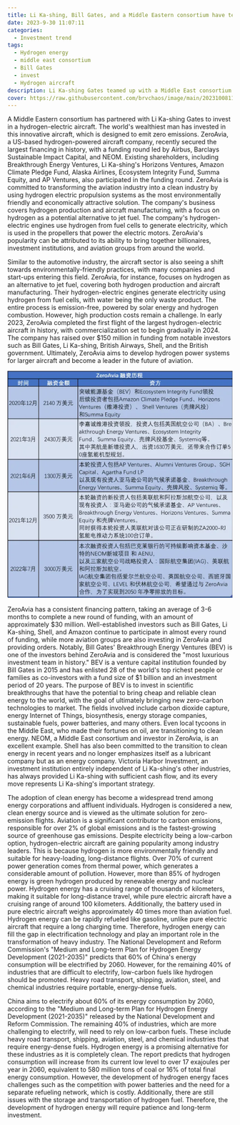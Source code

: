 ```yaml
---
title: Li Ka-shing, Bill Gates, and a Middle Eastern consortium have teamed up to invest in a hydrogen-powered airplane. 
date: 2023-9-30 11:07:11
categories:
  - Investment trend
tags:
  - Hydrogen energy
  - middle east consortium
  - Bill Gates
  - invest
  - Hydrogen aircraft
description: Li Ka-shing Gates teamed up with a Middle East consortium to invest in a hydrogen-electric aircraft
cover: https://raw.githubusercontent.com/brvchaos/image/main/20231008112505.png
---
```


A Middle Eastern consortium has partnered with Li Ka-shing Gates to invest in a hydrogen-electric aircraft. The world's wealthiest man has invested in this innovative aircraft, which is designed to emit zero emissions. 
ZeroAvia, a US-based hydrogen-powered aircraft company, recently secured the largest financing in history, with a funding round led by Airbus, Barclays Sustainable Impact Capital, and NEOM. Existing shareholders, including 
Breakthrough Energy Ventures, Li Ka-shing's Horizons Ventures, Amazon Climate Pledge Fund, Alaska Airlines, Ecosystem Integrity Fund, Summa Equity, and AP Ventures, also participated in the funding round. ZeroAvia is 
committed to transforming the aviation industry into a clean industry by using hydrogen electric propulsion systems as the most environmentally friendly and economically attractive solution. The company's business covers 
hydrogen production and aircraft manufacturing, with a focus on hydrogen as a potential alternative to jet fuel. The company's hydrogen-electric engines use hydrogen from fuel cells to generate electricity, which is used 
in the propellers that power the electric motors. ZeroAvia's popularity can be attributed to its ability to bring together billionaires, investment institutions, and aviation groups from around the world.

Similar to the automotive industry, the aircraft sector is also seeing a shift towards environmentally-friendly practices, with many companies and start-ups entering this field. ZeroAvia, for instance, focuses on 
hydrogen as an alternative to jet fuel, covering both hydrogen production and aircraft manufacturing. Their hydrogen-electric engines generate electricity using hydrogen from fuel cells, with water being the only waste 
product. The entire process is emission-free, powered by solar energy and hydrogen combustion. However, high production costs remain a challenge. In early 2023, ZeroAvia completed the first flight of the largest hydrogen-electric 
aircraft in history, with commercialization set to begin gradually in 2024. The company has raised over $150 million in funding from notable investors such as Bill Gates, Li Ka-shing, British Airways, Shell, and the British 
government. Ultimately, ZeroAvia aims to develop hydrogen power systems for larger aircraft and become a leader in the future of aviation.

![](https://raw.githubusercontent.com/brvchaos/image/main/20231008111558.png)

ZeroAvia has a consistent financing pattern, taking an average of 3-6 months to complete a new round of funding, with an amount of approximately $30 million. Well-established investors such as Bill Gates, Li Ka-shing, 
Shell, and Amazon continue to participate in almost every round of funding, while more aviation groups are also investing in ZeroAvia and providing orders. Notably, Bill Gates' Breakthrough Energy Ventures (BEV) is one of
the investors behind ZeroAvia and is considered the "most luxurious investment team in history." BEV is a venture capital institution founded by Bill Gates in 2015 and has enlisted 28 of the world's top richest people or
families as co-investors with a fund size of $1 billion and an investment period of 20 years. The purpose of BEV is to invest in scientific breakthroughs that have the potential to bring cheap and reliable clean energy to 
the world, with the goal of ultimately bringing new zero-carbon technologies to market. The fields involved include carbon dioxide capture, energy Internet of Things, biosynthesis, energy storage companies, sustainable 
fuels, power batteries, and many others. Even local tycoons in the Middle East, who made their fortunes on oil, are transitioning to clean energy. NEOM, a Middle East consortium and investor in ZeroAvia, is an excellent
example. Shell has also been committed to the transition to clean energy in recent years and no longer emphasizes itself as a lubricant company but as an energy company. Victoria Harbor Investment, an investment institution 
entirely independent of Li Ka-shing's other industries, has always provided Li Ka-shing with sufficient cash flow, and its every move represents Li Ka-shing's important strategy.

The adoption of clean energy has become a widespread trend among energy corporations and affluent individuals. Hydrogen is considered a new, clean energy source and is viewed as the ultimate solution for zero-emission 
flights. Aviation is a significant contributor to carbon emissions, responsible for over 2% of global emissions and is the fastest-growing source of greenhouse gas emissions. Despite electricity being a low-carbon option, 
hydrogen-electric aircraft are gaining popularity among industry leaders. This is because hydrogen is more environmentally friendly and suitable for heavy-loading, long-distance flights. Over 70% of current power 
generation comes from thermal power, which generates a considerable amount of pollution. However, more than 85% of hydrogen energy is green hydrogen produced by renewable energy and nuclear power. Hydrogen energy has a 
cruising range of thousands of kilometers, making it suitable for long-distance travel, while pure electric aircraft have a cruising range of around 100 kilometers. Additionally, the battery used in pure electric aircraft 
weighs approximately 40 times more than aviation fuel. Hydrogen energy can be rapidly refueled like gasoline, unlike pure electric aircraft that require a long charging time. Therefore, hydrogen energy can fill the gap in 
electrification technology and play an important role in the transformation of heavy industry. The National Development and Reform Commission's "Medium and Long-term Plan for Hydrogen Energy Development (2021-2035)" 
predicts that 60% of China's energy consumption will be electrified by 2060. However, for the remaining 40% of industries that are difficult to electrify, low-carbon fuels like hydrogen should be promoted. Heavy road 
transport, shipping, aviation, steel, and chemical industries require portable, energy-dense fuels.

China aims to electrify about 60% of its energy consumption by 2060, according to the "Medium and Long-term Plan for Hydrogen Energy Development (2021-2035)" released by the National Development and Reform Commission.
The remaining 40% of industries, which are more challenging to electrify, will need to rely on low-carbon fuels. These include heavy road transport, shipping, aviation, steel, and chemical industries that require 
energy-dense fuels. Hydrogen energy is a promising alternative for these industries as it is completely clean. The report predicts that hydrogen consumption will increase from its current low level to over 17 exajoules 
per year in 2060, equivalent to 580 million tons of coal or 16% of total final energy consumption. However, the development of hydrogen energy faces challenges such as the competition with power batteries and the need for
a separate refueling network, which is costly. Additionally, there are still issues with the storage and transportation of hydrogen fuel. Therefore, the development of hydrogen energy will require patience and long-term 
investment.



